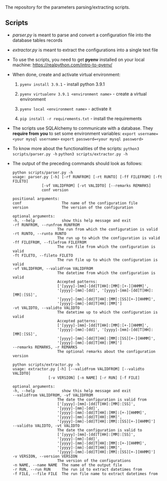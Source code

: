 The repository for the parameters parsing/extracting scripts. 
## Scripts

- *parser.py* is meant to parse and convert a configuration file into the database tables records
- *extractor.py* is meant to extract the configurations into a single text file

- To use the scripts, you need to get **pyenv** installed on your local machine: https://realpython.com/intro-to-pyenv/
- When done, create and activate virtual environment:
    
    1. `pyenv install 3.9.1` - install python 3.9.1

    2. `pyenv virtualenv 3.9.1 <environment name>` - create a virtual environment

    3. `pyenv local <environment name>` - activate it

    4. `pip install -r requirements.txt` - install the requirements

- The scripts use SQLAlchemy to communicate with a database. They **require from you** to set some environment variables:
    `export username=<your mysql username>`
    `export password=<your mysql password>`

- To know more about the functionalities of the scripts:
    `python3 scripts/parser.py -h`
    `python3 scripts/extractor.py -h`
    
- The output of the preceding commands should look as follows:
    ```
    python scripts/parser.py -h
    usage: parser.py [-h] [-rf RUNFROM] [-rt RUNTO] [-ff FILEFROM] [-ft FILETO]
                 [-vf VALIDFROM] [-vt VALIDTO] [--remarks REMARKS]
                 conf version

    positional arguments:
    conf                  The name of the configuration file
    version               The version of the configuration

    optional arguments:
    -h, --help            show this help message and exit
    -rf RUNFROM, --runfrom RUNFROM
                        The run from which the configuration is valid
    -rt RUNTO, --runto RUNTO
                        The run up to which the configuration is valid
    -ff FILEFROM, --filefrom FILEFROM
                        The run file from which the configuration is valid
    -ft FILETO, --fileto FILETO
                        The run file up to which the configuration is valid
    -vf VALIDFROM, --validfrom VALIDFROM
                        The datetime from which the configuration is valid
                        Accepted patterns:
                        ['[yyyy]-[mm]-[dd]T[HH]:[MM]:[+-][HHMM]',
                        '[yyyy]-[mm]-[dd]', '[yyyy]-[mm]-[dd]T[HH]:[MM]:[SS]',
                        '[yyyy]-[mm]-[dd]T[HH]:[MM]:[SS][+-][HHMM]',
                        '[yyyy]-[mm]-[dd]T[HH]:[MM]']
    -vt VALIDTO, --validto VALIDTO
                        The datetime up to which the configuration is valid
                        Accepted patterns:
                        ['[yyyy]-[mm]-[dd]T[HH]:[MM]:[+-][HHMM]',
                        '[yyyy]-[mm]-[dd]', '[yyyy]-[mm]-[dd]T[HH]:[MM]:[SS]',
                        '[yyyy]-[mm]-[dd]T[HH]:[MM]:[SS][+-][HHMM]',
                        '[yyyy]-[mm]-[dd]T[HH]:[MM]']
    --remarks REMARKS, -r REMARKS
                        The optional remarks about the configuration version
    ```
    ```
    python scripts/extractor.py -h
    usage: extractor.py [-h] [--validfrom VALIDFROM] [--validto VALIDTO]
                    [-v VERSION] [-n NAME] [-r RUN] [-f FILE]

    optional arguments:
    -h, --help            show this help message and exit
    --validfrom VALIDFROM, -vf VALIDFROM
                        The date the configuration is valid from
                        ['[yyyy]-[mm]-[dd]T[HH]:[MM]:[SS]',
                        '[yyyy]-[mm]-[dd]',
                        '[yyyy]-[mm]-[dd]T[HH]:[MM]:[+-][HHMM]',
                        '[yyyy]-[mm]-[dd]T[HH]:[MM]',
                        '[yyyy]-[mm]-[dd]T[HH]:[MM]:[SS][+-][HHMM]']
    --validto VALIDTO, -vt VALIDTO
                        The date the configuration is valid to
                        ['[yyyy]-[mm]-[dd]T[HH]:[MM]:[SS]',
                        '[yyyy]-[mm]-[dd]',
                        '[yyyy]-[mm]-[dd]T[HH]:[MM]:[+-][HHMM]',
                        '[yyyy]-[mm]-[dd]T[HH]:[MM]',
                        '[yyyy]-[mm]-[dd]T[HH]:[MM]:[SS][+-][HHMM]']
    -v VERSION, --version VERSION
                        The version of the configurations
    -n NAME, --name NAME  The name of the output file
    -r RUN, --run RUN     The run id to extract datetimes from
    -f FILE, --file FILE  The run file name to extract datetimes from
    ```
